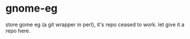 # gnome-eg
store gome eg (a git wrapper in perl), it's repo ceased to work. let give it a repo here.
